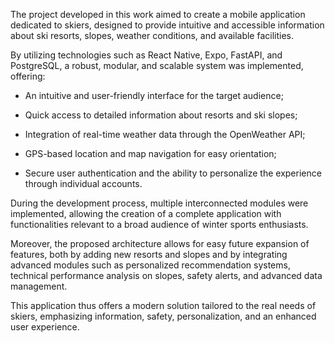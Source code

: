 The project developed in this work aimed to create a mobile application dedicated to skiers, designed to provide intuitive and accessible information about ski resorts, slopes, weather conditions, and available facilities.

By utilizing technologies such as React Native, Expo, FastAPI, and PostgreSQL, a robust, modular, and scalable system was implemented, offering:

- An intuitive and user-friendly interface for the target audience;

- Quick access to detailed information about resorts and ski slopes;

- Integration of real-time weather data through the OpenWeather API;

- GPS-based location and map navigation for easy orientation;

- Secure user authentication and the ability to personalize the experience through individual accounts.

During the development process, multiple interconnected modules were implemented, allowing the creation of a complete application with functionalities relevant to a broad audience of winter sports enthusiasts.

Moreover, the proposed architecture allows for easy future expansion of features, both by adding new resorts and slopes and by integrating advanced modules such as personalized recommendation systems, technical performance analysis on slopes, safety alerts, and advanced data management.

This application thus offers a modern solution tailored to the real needs of skiers, emphasizing information, safety, personalization, and an enhanced user experience.
